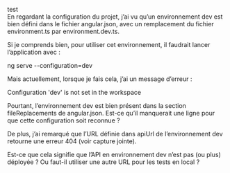 test  
En regardant la configuration du projet, j’ai vu qu’un environnement dev est bien défini dans le fichier angular.json, avec un remplacement du fichier environment.ts par environment.dev.ts.

Si je comprends bien, pour utiliser cet environnement, il faudrait lancer l’application avec :

ng serve --configuration=dev

Mais actuellement, lorsque je fais cela, j’ai un message d’erreur :

Configuration 'dev' is not set in the workspace

Pourtant, l’environnement dev est bien présent dans la section fileReplacements de angular.json. Est-ce qu’il manquerait une ligne pour que cette configuration soit reconnue ?

De plus, j’ai remarqué que l’URL définie dans apiUrl de l’environnement dev retourne une erreur 404 (voir capture jointe).

Est-ce que cela signifie que l’API en environnement dev n’est pas (ou plus) déployée ? Ou faut-il utiliser une autre URL pour les tests en local ?
